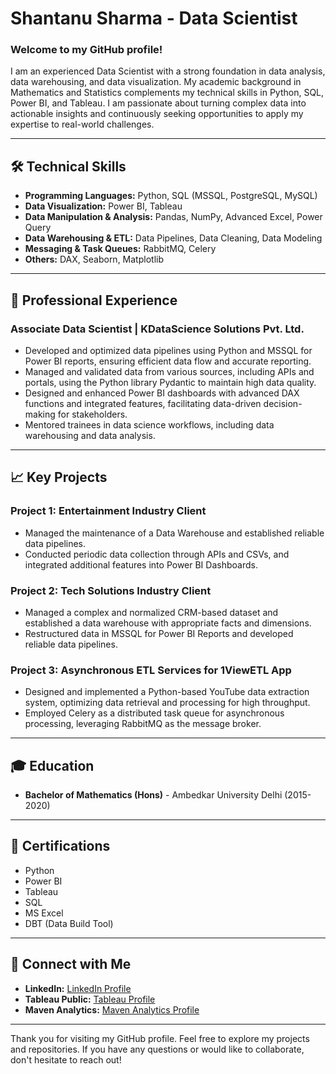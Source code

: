# Shantanu Sharma - Data Scientist

### Welcome to my GitHub profile!

I am an experienced Data Scientist with a strong foundation in data analysis, data warehousing, and data visualization. My academic background in Mathematics and Statistics complements my technical skills in Python, SQL, Power BI, and Tableau. I am passionate about turning complex data into actionable insights and continuously seeking opportunities to apply my expertise to real-world challenges.

---

## 🛠️ **Technical Skills**

- **Programming Languages:** Python, SQL (MSSQL, PostgreSQL, MySQL)
- **Data Visualization:** Power BI, Tableau
- **Data Manipulation & Analysis:** Pandas, NumPy, Advanced Excel, Power Query
- **Data Warehousing & ETL:** Data Pipelines, Data Cleaning, Data Modeling
- **Messaging & Task Queues:** RabbitMQ, Celery
- **Others:** DAX, Seaborn, Matplotlib

---

## 💼 **Professional Experience**

### **Associate Data Scientist | KDataScience Solutions Pvt. Ltd.**

- Developed and optimized data pipelines using Python and MSSQL for Power BI reports, ensuring efficient data flow and accurate reporting.
- Managed and validated data from various sources, including APIs and portals, using the Python library Pydantic to maintain high data quality.
- Designed and enhanced Power BI dashboards with advanced DAX functions and integrated features, facilitating data-driven decision-making for stakeholders.
- Mentored trainees in data science workflows, including data warehousing and data analysis.

---

## 📈 **Key Projects**

### **Project 1: Entertainment Industry Client**
- Managed the maintenance of a Data Warehouse and established reliable data pipelines.
- Conducted periodic data collection through APIs and CSVs, and integrated additional features into Power BI Dashboards.

### **Project 2: Tech Solutions Industry Client**
- Managed a complex and normalized CRM-based dataset and established a data warehouse with appropriate facts and dimensions.
- Restructured data in MSSQL for Power BI Reports and developed reliable data pipelines.

### **Project 3: Asynchronous ETL Services for 1ViewETL App**
- Designed and implemented a Python-based YouTube data extraction system, optimizing data retrieval and processing for high throughput.
- Employed Celery as a distributed task queue for asynchronous processing, leveraging RabbitMQ as the message broker.

---

## 🎓 **Education**

- **Bachelor of Mathematics (Hons)** - Ambedkar University Delhi (2015-2020)

---

## 📄 **Certifications**

- Python
- Power BI
- Tableau
- SQL
- MS Excel
- DBT (Data Build Tool)

---

## 🚀 **Connect with Me**

- **LinkedIn:** [LinkedIn Profile](https://www.linkedin.com/in/mathoholic/)
- **Tableau Public:** [Tableau Profile](https://public.tableau.com/app/profile/mathoholiclite/vizzes)
- **Maven Analytics:** [Maven Analytics Profile](https://mavenanalytics.io/profile/Shantanu-Sharma/188954812)

---

Thank you for visiting my GitHub profile. Feel free to explore my projects and repositories. If you have any questions or would like to collaborate, don't hesitate to reach out!
